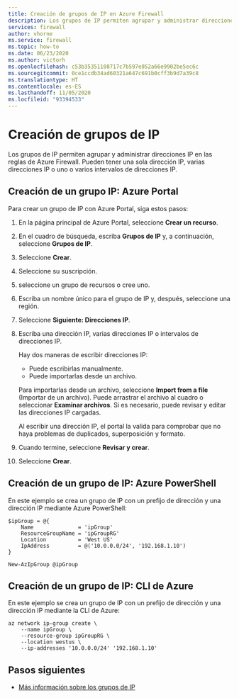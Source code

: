 ```yaml
---
title: Creación de grupos de IP en Azure Firewall
description: Los grupos de IP permiten agrupar y administrar direcciones IP en las reglas de Azure Firewall.
services: firewall
author: vhorne
ms.service: firewall
ms.topic: how-to
ms.date: 06/23/2020
ms.author: victorh
ms.openlocfilehash: c53b35351108717c7b597e052a66e9902be5ec6c
ms.sourcegitcommit: 0ce1ccdb34ad60321a647c691b0cff3b9d7a39c8
ms.translationtype: HT
ms.contentlocale: es-ES
ms.lasthandoff: 11/05/2020
ms.locfileid: "93394533"
---
```

# <a name="create-ip-groups"></a>Creación de grupos de IP

Los grupos de IP permiten agrupar y administrar direcciones IP en las reglas de Azure Firewall. Pueden tener una sola dirección IP, varias direcciones IP o uno o varios intervalos de direcciones IP.

## <a name="create-an-ip-group---azure-portal"></a>Creación de un grupo IP: Azure Portal

Para crear un grupo de IP con Azure Portal, siga estos pasos:

1. En la página principal de Azure Portal, seleccione **Crear un recurso**.
1. En el cuadro de búsqueda, escriba **Grupos de IP** y, a continuación, seleccione **Grupos de IP**.
1. Seleccione **Crear**.
1. Seleccione su suscripción.
1. seleccione un grupo de recursos o cree uno.
1. Escriba un nombre único para el grupo de IP y, después, seleccione una región.
1. Seleccione **Siguiente: Direcciones IP**.
1. Escriba una dirección IP, varias direcciones IP o intervalos de direcciones IP.

   Hay dos maneras de escribir direcciones IP:
   - Puede escribirlas manualmente.
   - Puede importarlas desde un archivo.

   Para importarlas desde un archivo, seleccione **Import from a file** (Importar de un archivo). Puede arrastrar el archivo al cuadro o seleccionar **Examinar archivos**. Si es necesario, puede revisar y editar las direcciones IP cargadas.

   Al escribir una dirección IP, el portal la valida para comprobar que no haya problemas de duplicados, superposición y formato.

1. Cuando termine, seleccione **Revisar y crear**.
1. Seleccione **Crear**.

## <a name="create-an-ip-group---azure-powershell"></a>Creación de un grupo de IP: Azure PowerShell

En este ejemplo se crea un grupo de IP con un prefijo de dirección y una dirección IP mediante Azure PowerShell:

```azurepowershell
$ipGroup = @{
    Name              = 'ipGroup'
    ResourceGroupName = 'ipGroupRG'
    Location          = 'West US'
    IpAddress         = @('10.0.0.0/24', '192.168.1.10') 
}

New-AzIpGroup @ipGroup
```

## <a name="create-an-ip-group---azure-cli"></a>Creación de un grupo de IP: CLI de Azure

En este ejemplo se crea un grupo de IP con un prefijo de dirección y una dirección IP mediante la CLI de Azure:

```azurecli-interactive
az network ip-group create \
    --name ipGroup \ 
    --resource-group ipGroupRG \
    --location westus \
    --ip-addresses '10.0.0.0/24' '192.168.1.10'
```

## <a name="next-steps"></a>Pasos siguientes

- [Más información sobre los grupos de IP](ip-groups.md)
